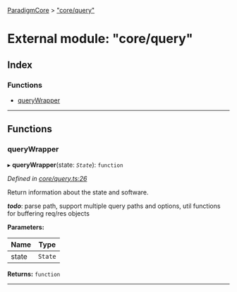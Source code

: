 [ParadigmCore](../README.md) > ["core/query"](../modules/_core_query_.md)

# External module: "core/query"

## Index

### Functions

* [queryWrapper](_core_query_.md#querywrapper)

---

## Functions

<a id="querywrapper"></a>

###  queryWrapper

▸ **queryWrapper**(state: *`State`*): `function`

*Defined in [core/query.ts:26](https://github.com/paradigmfoundation/paradigmcore/blob/f520b2a/src/core/query.ts#L26)*

Return information about the state and software.

*__todo__*: parse path, support multiple query paths and options, util functions for buffering req/res objects

**Parameters:**

| Name | Type |
| ------ | ------ |
| state | `State` |

**Returns:** `function`

___

